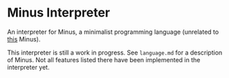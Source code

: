 # Minus Interpreter
An interpreter for Minus, a minimalist programming language (unrelated to [this](http://www.golfscript.com/minus/) Minus).

This interpreter is still a work in progress. See `language.md` for a description of Minus. Not all features listed there have been implemented in the interpreter yet.
